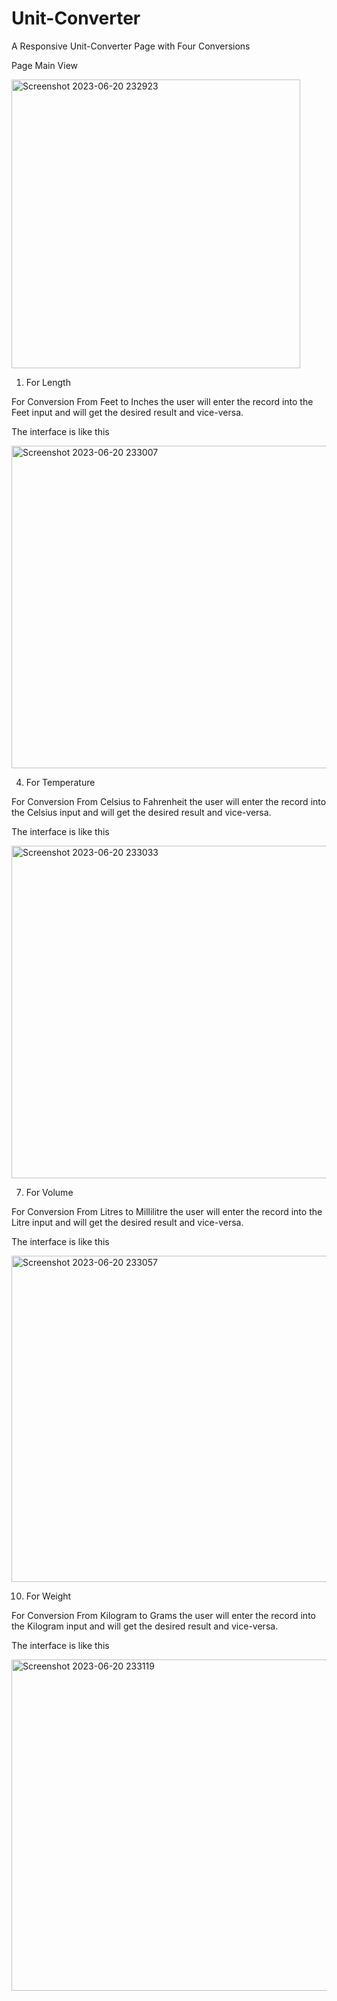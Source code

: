 # Unit-Converter
A Responsive Unit-Converter Page with Four Conversions

Page Main View

<img width="462" alt="Screenshot 2023-06-20 232923" src="https://github.com/Aashish2109/Unit-Converter/assets/99539876/45bb0f1d-b4f2-48bb-81cd-1bc7ab3b6dc6">

1) For Length

For Conversion From Feet to Inches the user will enter the record into the Feet input and will get the desired result and vice-versa.

The interface is like this

<img width="516" alt="Screenshot 2023-06-20 233007" src="https://github.com/Aashish2109/Unit-Converter/assets/99539876/a0afe1c8-f672-4c8c-b6ed-f7ec1f092b4c">

4) For Temperature

For Conversion From Celsius to Fahrenheit the user will enter the record into the Celsius input and will get the desired result and vice-versa.

The interface is like this

<img width="532" alt="Screenshot 2023-06-20 233033" src="https://github.com/Aashish2109/Unit-Converter/assets/99539876/2544de0d-d6a0-4b75-9a6d-0afce2d1f02f">

7) For Volume

For Conversion From Litres to Millilitre the user will enter the record into the Litre input and will get the desired result and vice-versa.

The interface is like this

<img width="522" alt="Screenshot 2023-06-20 233057" src="https://github.com/Aashish2109/Unit-Converter/assets/99539876/9fc051f6-29c2-4b59-841f-a9352f885245">

10) For Weight

For Conversion From Kilogram to Grams the user will enter the record into the Kilogram input and will get the desired result and vice-versa.

The interface is like this

<img width="530" alt="Screenshot 2023-06-20 233119" src="https://github.com/Aashish2109/Unit-Converter/assets/99539876/0e91b374-eda4-4ad3-93ae-138db0d44490">
